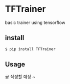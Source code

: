 # TFTrainer
 basic trainer using tensorflow

## install
```bash
$ pip install TFTrainer
```

## Usage
 곧 작성할 예정 ~
